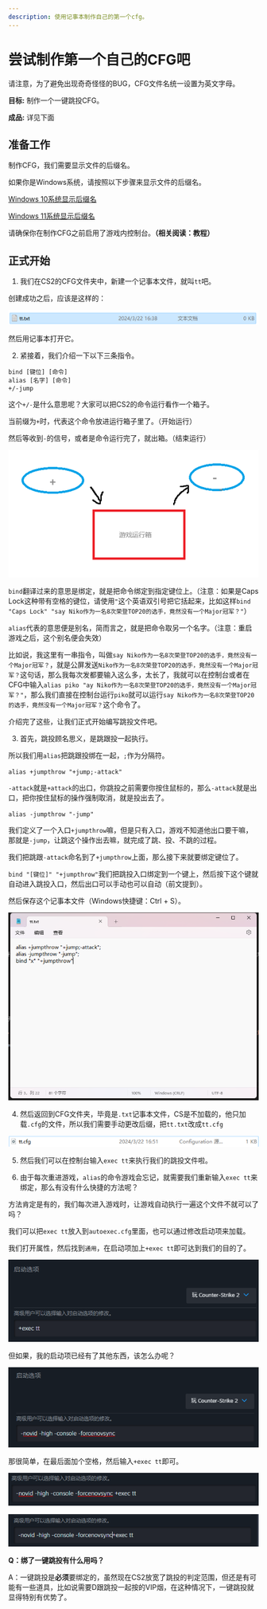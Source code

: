 ```yaml
---
description: 使用记事本制作自己的第一个cfg。
---
```


# 尝试制作第一个自己的CFG吧

请注意，为了避免出现奇奇怪怪的BUG，CFG文件名统一设置为英文字母。

**目标:** 制作一个一键跳投CFG。

**成品:** 详见下面

## 准备工作

制作CFG，我们需要显示文件的后缀名。

如果你是Windows系统，请按照以下步骤来显示文件的后缀名。

[Windows 10系统显示后缀名](https://baijiahao.baidu.com/s?id=1760062502251551349&wfr=spider&for=pc)

[Windows 11系统显示后缀名](https://baijiahao.baidu.com/s?id=1786140869512908671&wfr=spider&for=pc)

请确保你在制作CFG之前启用了游戏内控制台。**（相关阅读：教程）**

## 正式开始

1. 我们在CS2的CFG文件夹中，新建一个记事本文件，就叫`tt`吧。

创建成功之后，应该是这样的：

![正确的显示后缀的记事本文件](<true txt.png>)

然后用记事本打开它。

2. 紧接着，我们介绍一下以下三条指令。

```
bind [键位] [命令]
alias [名字] [命令]
+/-jump
```

这个`+/-`是什么意思呢？大家可以把CS2的命令运行看作一个箱子。

当前缀为`+`时，代表这个命令放进运行箱子里了。（开始运行）

然后等收到`-`的信号，或者是命令运行完了，就出箱。（结束运行）

![简单画图理解一下](cmddemo.png)

`bind`翻译过来的意思是绑定，就是把命令绑定到指定键位上。（注意：如果是Caps Lock这种带有空格的键位，请使用`"`这个英语双引号把它括起来，比如这样`bind "Caps Lock" "say Niko作为一名8次荣登TOP20的选手，竟然没有一个Major冠军？"`）

`alias`代表的意思便是别名，简而言之，就是把命令取另一个名字。（注意：重启游戏之后，这个别名便会失效）

比如说，我这里有一串指令，叫做`say Niko作为一名8次荣登TOP20的选手，竟然没有一个Major冠军？`，就是公屏发送`Niko作为一名8次荣登TOP20的选手，竟然没有一个Major冠军？`这句话，那么我每次发都要输入这么多，太长了，我就可以在控制台或者在CFG中输入`alias piko "ay Niko作为一名8次荣登TOP20的选手，竟然没有一个Major冠军？"`，那么我们直接在控制台运行`piko`就可以运行`say Niko作为一名8次荣登TOP20的选手，竟然没有一个Major冠军？`这个命令了。

介绍完了这些，让我们正式开始编写跳投文件吧。

3. 首先，跳投顾名思义，是跳跟投一起执行。

所以我们用`alias`把跳跟投绑在一起，`;`作为分隔符。

`alias +jumpthrow "+jump;-attack"`

`-attack`就是`+attack`的出口，你跳投之前需要你按住鼠标的，那么`-attack`就是出口，把你按住鼠标的操作强制取消，就是投出去了。

`alias -jumpthrow "-jump"`

我们定义了一个入口`+jumpthrow`嘛，但是只有入口，游戏不知道他出口要干嘛，那就是`-jump`，让跳这个操作出去嘛，就完成了跳、投、不跳的过程。

我们把跳跟`-attack`命名到了`+jumpthrow`上面，那么接下来就要绑定键位了。

`bind "[键位]" "+jumpthrow"`我们把跳投入口绑定到一个键上，然后按下这个键就自动进入跳投入口，然后出口可以手动也可以自动（前文提到）。

然后保存这个记事本文件（Windows快捷键：Ctrl + S）。

![记事本内的内容](cmd.png)

4. 然后返回到CFG文件夹，毕竟是`.txt`记事本文件，CS是不加载的，他只加载`.cfg`的文件，所以我们需要手动更改后缀，把`tt.txt`改成`tt.cfg`

![最终成品](result.png)

5. 然后我们可以在控制台输入`exec tt`来执行我们的跳投文件啦。

6. 由于每次重进游戏，`alias`的命令游戏会忘记，就需要我们重新输入`exec tt`来绑定，那么有没有什么快捷的方法呢？

方法肯定是有的，我们每次进入游戏时，让游戏自动执行一遍这个文件不就可以了吗？

我们可以把`exec tt`放入到`autoexec.cfg`里面，也可以通过修改启动项来加载。

我们打开属性，然后找到`通用`，在启动项加上`+exec tt`即可达到我们的目的了。

![启动项配置，让每次进入游戏就执行一遍跳投CFG](<empty startup.png>)

但如果，我的启动项已经有了其他东西，该怎么办呢？

![比如这样](startup.png)

那很简单，在最后面加个空格，然后输入`+exec tt`即可。

![正确的操作](<right startup.png>)

![错误的操作，没有空格](<wrong startup.png>)


**Q：绑了一键跳投有什么用吗？**

A：一键跳投是**必须**要绑定的，虽然现在CS2放宽了跳投的判定范围，但还是有可能有一些道具，比如说需要D跟跳投一起按的VIP烟，在这种情况下，一键跳投就显得特别有优势了。